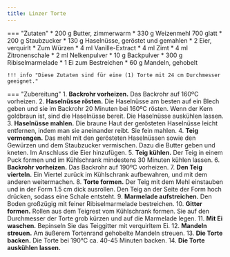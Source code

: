 ```yaml
---
title: Linzer Torte
---
```

=== "Zutaten"
    * 200 g Butter, zimmerwarm
    * 330 g Weizenmehl 700 glatt
    * 200 g Staubzucker
    * 130 g Haselnüsse, geröstet und gemahlen
    * 2 Eier, verquirlt
    * Zum Würzen
        * 4 ml Vanille-Extract
        * 4 ml Zimt
        * 4 ml Zitronenschale
        * 2 ml Nelkenpulver
    * 10 g Backpulver
    * 300 g Ribiselmarmelade
    * 1 Ei zum Bestreichen
    * 60 g Mandeln, gehobelt

    !!! info "Diese Zutaten sind für eine (1) Torte mit 24 cm Durchmesser geeignet."

=== "Zubereitung"
    1. **Backrohr vorheizen.** Das Backrohr auf 160ºC vorheizen.
    2. **Haselnüsse rösten.** Die Haselnüsse am besten auf ein Blech geben und sie im Backrohr 20 Minuten bei 160ºC rösten. Wenn der Kern goldbraun ist, sind die Haselnüsse bereit. Die Haselnüsse auskühlen lassen.
    3. **Haselnüsse mahlen.** Die braune Haut der gerösteten Haselnüsse leicht entfernen, indem man sie aneinander reibt. Sie fein mahlen.
    4. **Teig vermengen.** Das mehl mit den gerösteten Haselnüssen sowie den Gewürzen und dem Staubzucker vermischen. Dazu die Butter geben und kneten. Im Anschluss die Eier hinzufügen.
    5. **Teig kühlen.** Der Teig in einem Puck formen und im Kühlschrank mindestens 30 Minuten kühlen lassen.
    6. **Backrohr vorheizen.** Das Backrohr auf 190ºC vorheizen.
    7. **Den Teig vierteln.** Ein Viertel zurück im Kühlschrank aufbewahren, und mit dem anderen weitermachen.
    8. **Torte formen.** Der Teig mit dem Mehl einstauben und in der Form 1.5 cm dick ausrollen. Den Teig an der Seite der Form hoch drücken, sodass eine Schale entsteht.
    9. **Marmelade aufstreichen.** Den Boden großzügig mit feiner Ribiselmarmelade bestreichen.
    10. **Gitter formen.** Rollen aus dem Teigrest vom Kühlschrank formen. Sie auf den Durchmesser der Torte grob kürzen und auf die Marmelade legen.
    11. **Mit Ei waschen.** Bepinseln Sie das Teiggitter mit verquirltem Ei.
    12. **Mandeln streuen.** Am äußerem Tortenrand gehobelte Mandeln streuen.
    13. **Die Torte backen.** Die Torte bei 190°C ca. 40-45 Minuten backen.
    14. **Die Torte auskühlen lassen.**

[^bitterman]:
    {{ cite.bitterman_die_österreichische_küche }}
    361.
[^faißner]:
    Faißner, Waltraud.
    ["Zur Auffindung der bislang ältesten Rezepte der Linzer Torte."](https://www.land-oberoesterreich.gv.at/files/publikationen/KD_Heimatblatt_3_4_2006.pdf)
    *Oberösterreichische Heimatblätter: 60 Jahrgang, Heft 3/4.*
    2006.
    114–122.
[^jindrak_youtube]:
    Konditorei Jindrak.
    ["Backen mit Konditormeister Jindrak | Linzer Torte."](https://www.youtube.com/watch?v=ug9VKyNdxZs)
    *YouTube.*
    16 September 2016.
[^rabbi]:
    Rabbi, Sm. Saleh.
    ["Original Linzer Torte - das Originalrezept der Konditorei Jindrak."](https://www.jindrak.at/original-linzer-torte-das-originalrezept-der-konditorei-jindrak-mit-video/)
    *Konditorei Jindrak.*
    22 Mai 2019.
